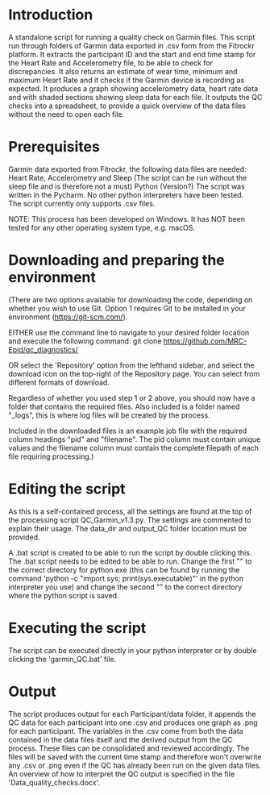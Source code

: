 # Introduction
A standalone script for running a quality check on Garmin files. This script run through folders of Garmin data exported in .csv form from the Fitrockr platform. It extracts the participant ID and the start and end time stamp for the Heart Rate and Accelerometry file, to be able to check for discrepancies. It also returns an estimate of wear time, minimum and maximum Heart Rate and it checks if the Garmin device is recording as expected. It produces a graph showing accelerometry data, heart rate data and with shaded sections showing sleep data for each file. It outputs the QC checks into a spreadsheet, to provide a quick overview of the data files without the need to open each file.  

# Prerequisites
Garmin data exported from Fitrockr, the following data files are needed: Heart Rate, Accelerometry and Sleep (The script can be run without the sleep file and is therefore not a must)
Python (Version?)
The script was written in the Pycharm. No other python interpreters have been tested.  
The script currently only supports .csv files.

NOTE: This process has been developed on Windows. It has NOT been tested for any other operating system type, e.g. macOS.

# Downloading and preparing the environment
(There are two options available for downloading the code, depending on whether you wish to use Git. Option 1 requires Git to be installed in your environment (https://git-scm.com/).

EITHER use the command line to navigate to your desired folder location and execute the following command: git clone https://github.com/MRC-Epid/qc_diagnostics/

OR select the 'Repository' option from the lefthand sidebar, and select the download icon on the top-right of the Repository page. You can select from different formats of download.

Regardless of whether you used step 1 or 2 above, you should now have a folder that contains the required files. Also included is a folder named "_logs", this is where log files will be created by the process.

Included in the downloaded files is an example job file with the required column headings "pid" and "filename". The pid column must contain unique values and the filename column must contain the complete filepath of each file requiring processing.)

# Editing the script
As this is a self-contained process, all the settings are found at the top of the processing script QC_Garmin_v1.3.py.
The settings are commented to explain their usage. The data_dir and output_QC folder location must be provided.

A .bat script is created to be able to run the script by double clicking this. The .bat script needs to be edited to be able to run. Change the first "" to the correct directory for python.exe (this can be found by running the command 'python -c "import sys; print(sys.executable)"' in the python interpreter you use) and change the second "" to the correct directory where the python script is saved.

# Executing the script
The script can be executed directly in your python interpreter or by double clicking the 'garmin_QC.bat' file. 

# Output
The script produces output for each Participant/data folder, it appends the QC data for each participant into one .csv and produces one graph as .png for each participant. The variables in the .csv come from both the data contained in the data files itself and the derived output from the QC process. These files can be consolidated and reviewed accordingly. The files will be saved with the current time stamp and therefore won't overwrite any .csv or .png even if the QC has already been run on the given data files. An overview of how to interpret the QC output is specified in the file 'Data_quality_checks.docx'. 
